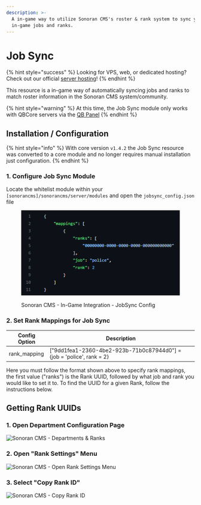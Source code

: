 ```yaml
---
description: >-
  A in-game way to utilize Sonoran CMS's roster & rank system to sync your
  in-game jobs and ranks.
---
```


# Job Sync

{% hint style="success" %}
Looking for VPS, web, or dedicated hosting? Check out our official [server hosting](../../../../../other-products/server-hosting.md)!
{% endhint %}

This resource is a in-game way of automatically syncing jobs and ranks to match roster information in the Sonoran CMS system/community.

{% hint style="warning" %}
At this time, the Job Sync module only works with QBCore servers via the [QB Panel](../../../../qb-core-game-panel/)
{% endhint %}

## Installation / Configuration

{% hint style="info" %}
With core version `v1.4.2` the Job Sync resource was converted to a core module and no longer requires manual installation just configuration.
{% endhint %}

### 1. Configure Job Sync Module

Locate the whitelist module within your `[sonorancms]/sonorancms/server/modules` and open the `jobsync_config.json` file

<figure><img src="../../../../../.gitbook/assets/CMS_JobSyncConfig.png" alt=""><figcaption><p>Sonoran CMS - In-Game Integration - JobSync Config </p></figcaption></figure>

### 2. Set Rank Mappings for Job Sync

| Config Option | Description                                                            |
| ------------- | ---------------------------------------------------------------------- |
| rank\_mapping | \["9dd1fea1-2360-4be2-923b-71b0c87944d0"] = {job = 'police', rank = 2} |

Here you must follow the format shown above to specify rank mappings, the first value ("ranks") is the Rank UUID, followed by what job and rank you would like to set it to. To find the UUID for a given Rank, follow the instructions below.

## Getting Rank UUIDs

### 1. Open Department Configuration Page

![Sonoran CMS - Departments & Ranks](../../../../../.gitbook/assets/CMS\_DeptRankOverview2.png)

### 2. Open "Rank Settings" Menu

![Sonoran CMS - Open Rank Settings Menu](../../../../../.gitbook/assets/CMS\_RankSettings.png)

### 3. Select "Copy Rank ID"

![Sonoran CMS - Copy Rank ID](../../../../../.gitbook/assets/CMS\_CopyRankId.png)
